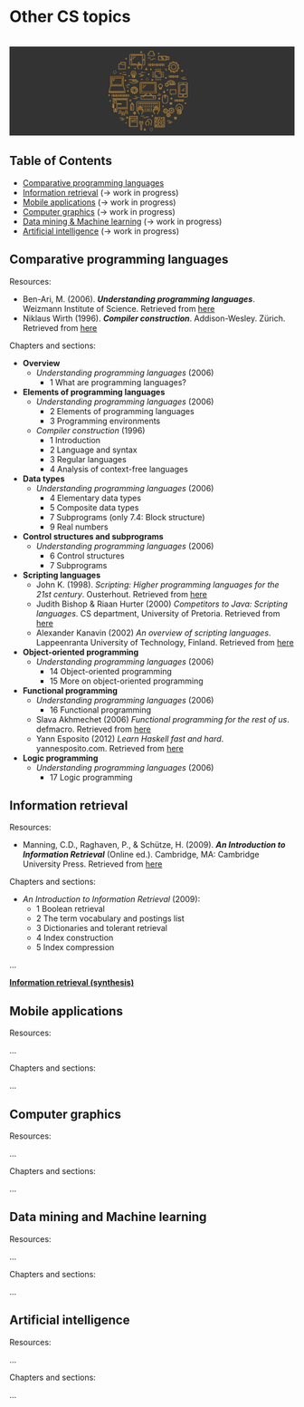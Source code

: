 # Other CS topics

<br>![miscellany image](https://raw.githubusercontent.com/AnselmoGPP/Learn_Computer_Science/master/resources/miscellany.jpg)

## Table of Contents
+ [Comparative programming languages](#comparative-programming-languages)
+ [Information retrieval](#information-retrieval) (-> work in progress)
+ [Mobile applications](#mobile-applications) (-> work in progress)
+ [Computer graphics](#computer-graphics) (-> work in progress)
+ [Data mining & Machine learning](#data-mining-and-machine-learning) (-> work in progress)
+ [Artificial intelligence](#artificial-intelligence) (-> work in progress)

## Comparative programming languages

Resources:

- Ben-Ari, M. (2006). _**Understanding programming languages**_. Weizmann Institute of Science. Retrieved from [here](https://www.google.com/url?sa=t&rct=j&q=&esrc=s&source=web&cd=&ved=2ahUKEwiovqvD9qCEAxVTU6QEHZ-XAhUQFnoECA4QAQ&url=https%3A%2F%2Fmy.uopeople.edu%2Fpluginfile.php%2F57436%2Fmod_book%2Fchapter%2F37622%2Funderstanding_programming_languages.pdf&usg=AOvVaw3xaHAag0lK5upR9OBTraF5&opi=89978449)
- Niklaus Wirth (1996). _**Compiler construction**_. Addison-Wesley. Zürich. Retrieved from [here](https://people.inf.ethz.ch/wirth/CompilerConstruction/CompilerConstruction1.pdf)

Chapters and sections:

- **Overview**
  - _Understanding programming languages_ (2006)
    - 1 What are programming languages?
- **Elements of programming languages**
  - _Understanding programming languages_ (2006)
    - 2 Elements of programming languages
    - 3 Programming environments
  - _Compiler construction_ (1996)
    - 1 Introduction
    - 2 Language and syntax
    - 3 Regular languages
    - 4 Analysis of context-free languages
- **Data types**
  - _Understanding programming languages_ (2006)
    - 4 Elementary data types
    - 5 Composite data types
    - 7 Subprograms (only 7.4: Block structure)
    - 9 Real numbers
- **Control structures and subprograms**
  - _Understanding programming languages_ (2006)
    - 6 Control structures
    - 7 Subprograms
- **Scripting languages**
  - John K. (1998). _Scripting: Higher programming languages for the 21st century_. Ousterhout. Retrieved from [here](https://web.stanford.edu/~ouster/cgi-bin/papers/scripting.pdf)
  - Judith Bishop & Riaan Hurter (2000) _Competitors to Java: Scripting languages_. CS department, University of Pretoria. Retrieved from [here](https://www.researchgate.net/publication/228922260_Competitors_to_Java_Scripting_languages)
  - Alexander Kanavin (2002) _An overview of scripting languages_. Lappeenranta University of Technology, Finland. Retrieved from [here](http://www.sensi.org/~ak/impit/studies/report.pdf)
- **Object-oriented programming**
  - _Understanding programming languages_ (2006)
    - 14 Object-oriented programming
    - 15 More on object-oriented programming
- **Functional programming**
  - _Understanding programming languages_ (2006)
    - 16 Functional programming
  - Slava Akhmechet (2006) _Functional programming for the rest of us_. defmacro. Retrieved from [here](https://www.defmacro.org/2006/06/19/fp.html)
  - Yann Esposito (2012) _Learn Haskell fast and hard_. yannesposito.com. Retrieved from [here](http://yannesposito.com/Scratch/en/blog/Haskell-the-Hard-Way/#lists)
- **Logic programming**
  - _Understanding programming languages_ (2006)
    - 17 Logic programming

## Information retrieval

Resources:

- Manning, C.D., Raghaven, P., & Schütze, H. (2009). _**An Introduction to Information Retrieval**_ (Online ed.). Cambridge, MA: Cambridge University Press. Retrieved from [here](http://nlp.stanford.edu/IR-book/information-retrieval-book.html)

Chapters and sections:

- _An Introduction to Information Retrieval_ (2009):
  - 1 Boolean retrieval
  - 2 The term vocabulary and postings list
  - 3 Dictionaries and tolerant retrieval
  - 4 Index construction
  - 5 Index compression

...

[**Information retrieval (synthesis)**](https://github.com/AnselmoGPP/Learn-Computer-Science/master/topics/computer_science/others/information_retrieval.md)

## Mobile applications

Resources:

...

Chapters and sections:

...

## Computer graphics

Resources:

...

Chapters and sections:

...

## Data mining and Machine learning

Resources:

...

Chapters and sections:

...

## Artificial intelligence

Resources:

...

Chapters and sections:

...